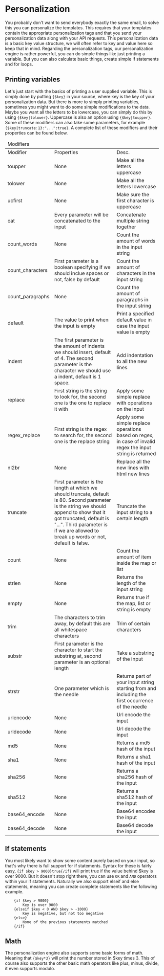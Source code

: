 # Personalization

You probably don't want to send everybody exactly the same email, to solve this
you can personalize the templates. This requires that your templates contain the
appropriate personalization tags and that you send your personalization data along
with your API requests. This personalization data is a basic key value structure,
we will often refer to key and value here so keep that in mind. Regarding the
personalization tags, our personalization engine is rather powerful, you can do
simple things like just printing a variable. But you can also calculate basic things,
create simple if statements and for loops.

## Printing variables

Let's just start with the basics of printing a user supplied variable. This is
simply done by putting ```{$key}``` in your source, where key is the key of your
personalization data. But there is more to simply printing variables, sometimes
you might want to do some simple modifications to the data. Maybe you want all
the letters to be lowercase, you can simply do this by using ```{$key|tolower}```.
Uppercase is also an option using ```{$key|toupper}```. Some of these modifiers
can also take some parameters, for example ```{$key|truncate:13:"...":true}```.
A complete list of these modifiers and their properties can be found below.

<table class="info">
    <thead>
        <tr>
            <td colspan="3">Modifiers</td>
        </tr>
    </thead>
    <tbody>
        <tr class="thead">
            <td>Modifier</td>
            <td>Properties</td>
            <td>Desc.</td>
        </tr>
        <tr>
            <td>toupper</td>
            <td>None</td>
            <td>Make all the letters uppercase</td>
        </tr>
        <tr>
            <td>tolower</td>
            <td>None</td>
            <td>Make all the letters lowercase</td>
        </tr>
        <tr>
            <td>ucfirst</td>
            <td>None</td>
            <td>Make sure the first character is uppercase</td>
        </tr>
        <tr>
            <td>cat</td>
            <td>Every parameter will be concatenated to the input</td>
            <td>Concatenate multiple string together</td>
        </tr>
        <tr>
            <td>count_words</td>
            <td>None</td>
            <td>Count the amount of words in the input string</td>
        </tr>
        <tr>
            <td>count_characters</td>
            <td>First parameter is a boolean specifying if we should inclue spaces or not, false by default</td>
            <td>Count the amount of characters in the input string</td>
        </tr>
        <tr>
            <td>count_paragraphs</td>
            <td>None</td>
            <td>Count the amount of paragraphs in the input string</td>
        </tr>
        <tr>
            <td>default</td>
            <td>The value to print when the input is empty</td>
            <td>Print a specified default value in case the input value is empty</td>
        </tr>
        <tr>
            <td>indent</td>
            <td>The first parameter is the amount of indents we should insert, default of 4.
                The second parameter is the character we should use a indent, default is 1 space.</td>
            <td>Add indentation to all the new lines</td>
        </tr>
        <tr>
            <td>replace</td>
            <td>First string is the string to look for, the second one is the one to replace it with</td>
            <td>Apply some simple replace with operations on the input</td>
        </tr>
        <tr>
            <td>regex_replace</td>
            <td>First string is the regex to search for, the second one is the replace string</td>
            <td>Apply some simple replace operations based on regex, in case of invalid regex the input string is returned</td>
        </tr>
        <tr>
            <td>nl2br</td>
            <td>None</td>
            <td>Replace all the new lines with html new lines</td>
        </tr>
        <tr>
            <td>truncate</td>
            <td>First parameter is the length at which we should truncate, default is 80.
                Second parameter is the string we should append to show that it got truncated, default is "...".
                Third parameter is if we are allowed to break up words or not, default is false.</td>
            <td>Truncate the input string to a certain length</td>
        </tr>
        <tr>
            <td>count</td>
            <td>None</td>
            <td>Count the amount of item inside the map or list</td>
        </tr>
        <tr>
            <td>strlen</td>
            <td>None</td>
            <td>Returns the length of the input string</td>
        </tr>
        <tr>
            <td>empty</td>
            <td>None</td>
            <td>Returns true if the map, list or string is empty</td>
        </tr>
        <tr>
            <td>trim</td>
            <td>The characters to trim away, by default this are all whitespace characters</td>
            <td>Trim of certain characters</td>
        </tr>
        <tr>
            <td>substr</td>
            <td>First parameter is the character to start the substring at, second parameter is an optional length</td>
            <td>Take a substring of the input</td>
        </tr>
        <tr>
            <td>strstr</td>
            <td>One parameter which is the needle</td>
            <td>Returns part of your input string starting from and including the first occurrence of the needle</td>
        </tr>
        <tr>
            <td>urlencode</td>
            <td>None</td>
            <td>Url encode the input</td>
        </tr>
        <tr>
            <td>urldecode</td>
            <td>None</td>
            <td>Url decode the input</td>
        </tr>
        <tr>
            <td>md5</td>
            <td>None</td>
            <td>Returns a md5 hash of the input</td>
        </tr>
        <tr>
            <td>sha1</td>
            <td>None</td>
            <td>Returns a sha1 hash of the input</td>
        </tr>
        <tr>
            <td>sha256</td>
            <td>None</td>
            <td>Returns a sha256 hash of the input</td>
        </tr>
        <tr>
            <td>sha512</td>
            <td>None</td>
            <td>Returns a sha512 hash of the input</td>
        </tr>
        <tr>
            <td>base64_encode</td>
            <td>None</td>
            <td>Base64 encodes the input</td>
        </tr>
        <tr>
            <td>base64_decode</td>
            <td>None</td>
            <td>Base64 decode the input</td>
        </tr>
    </tbody>
</table>

## If statements

You most likely want to show some content purely based on your input, so that's
why there is full support for if statements. Syntax for these is fairly easy,
```{if $key > 9000}true{/if}``` will print true if the value behind $key is over
9000. But it doesn't stop right there, you can use ```OR``` and ```AND``` operators
within your if statements. Naturally we also support elseif and else statements,
meaning you can create complete statements like the following example.

````smarty
    {if $key > 9000}
        Key is over 9000
    {elseif $key < 0 AND $key > -1000}
        Key is negative, but not too negative
    {else}
        None of the previous statements matched
    {/if}
````
## Math

The personalization engine also supports some basic forms of math. Meaning that
```{$key*3}``` will print the number stored in $key times 3. This of course also
supports the other basic math operators like plus, minus, divide, it even supports
modulo.

